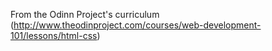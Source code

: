 From the Odinn Project's curriculum
(http://www.theodinproject.com/courses/web-development-101/lessons/html-css)

